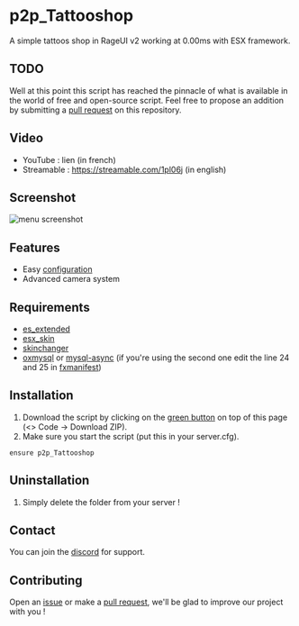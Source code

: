 # p2p_Tattooshop

A simple tattoos shop in RageUI v2 working at 0.00ms with ESX framework.

## TODO

Well at this point this script has reached the pinnacle of what is available in the world of free and open-source script. Feel free to propose an addition by submitting a [pull request](https://github.com/Path-to-Precision/p2p_Tattooshop/pulls) on this repository.

## Video
* YouTube : lien (in french)
* Streamable : https://streamable.com/1pl06j (in english)

## Screenshot
![menu screenshot](https://cdn.discordapp.com/attachments/1166410187909910528/1169693366192193576/image.png?ex=655654d6&is=6543dfd6&hm=b984854d7c84f4ada7dce1de8e641e22b35b2292410766ef109046d2ac42af06&)

## Features
* Easy [configuration](https://github.com/Path-to-Precision/p2p_Tattooshop/blob/main/shared/config.lua)
* Advanced camera system

## Requirements
* [es_extended](https://github.com/esx-framework/esx_core/tree/main/%5Bcore%5D/es_extended)
* [esx_skin](https://github.com/esx-framework/esx_core/tree/main/%5Bcore%5D/esx_skin)
* [skinchanger](https://github.com/esx-framework/esx_core/tree/main/%5Bcore%5D/skinchanger)
* [oxmysql](https://github.com/overextended/oxmysql) or [mysql-async](https://github.com/brouznouf/fivem-mysql-async) (if you're using the second one edit the line 24 and 25 in [fxmanifest](https://github.com/Path-to-Precision/p2p_Tattooshop/blob/main/fxmanifest.lua))

## Installation
1. Download the script by clicking on the [green button](https://github.com/Path-to-Precision/p2p_Tattooshop/archive/refs/heads/main.zip) on top of this page (<> Code -> Download ZIP).
2. Make sure you start the script (put this in your server.cfg).
```
ensure p2p_Tattooshop
```

## Uninstallation

1. Simply delete the folder from your server !

## Contact

You can join the [discord](https://discord.gg/5K5CHmVnUb) for support.

## Contributing

Open an [issue](https://github.com/Path-to-Precision/p2p_Tattooshop/issues/new) or make a [pull request](https://github.com/Path-to-Precision/p2p_Tattooshop/pulls), we'll be glad to improve our project with you !

